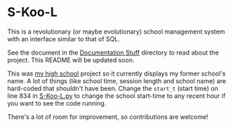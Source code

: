 # S-Koo-L
This is a revolutionary (or maybe evolutionary) school management system with an interface similar to that of SQL.

See the document in the [Documentation Stuff](/Documentation%20Stuff) directory to read about the project. This README will be updated soon.

This was [my high school](http://www.adityabirlaschools.com/KESROL/aboutus.html) project so it currently displays my former
school's name. A lot of things (like school time, session length and school name) are hard-coded that shouldn't have been.
Change the `start_t` (start time) on line 834 in [S-Koo-L.py](/S-Koo-L.py) to change the school start-time to any recent hour if you want to see the code running.

There's a lot of room for improvement, so contributions are welcome!

